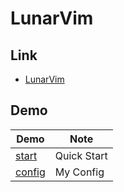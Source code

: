 

# LunarVim


## Link

* [LunarVim](https://github.com/LunarVim/LunarVim)


## Demo

| Demo | Note |
| --- | --- |
| [start](start) | Quick Start |
| [config](config) | My Config |
